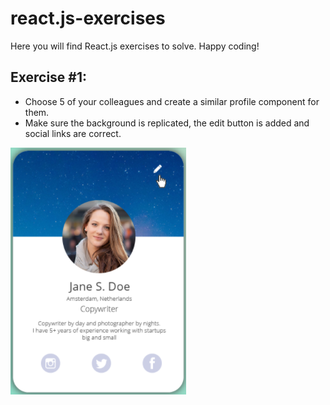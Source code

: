 # react.js-exercises
Here you will find React.js exercises to solve. Happy coding!

## Exercise #1:
- Choose 5 of your colleagues and create a similar profile component for them.
- Make sure the background is replicated, the edit button is added and social links are correct.

![exercise-1](exercise-1.png)
